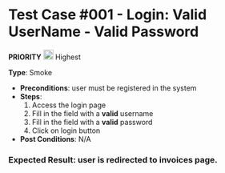 # Test Case #001 - Login: Valid UserName - Valid Password

 **PRIORITY** <img src="https://i.postimg.cc/y6bMbpH8/ta2.png" width="20"/> Highest

**Type**: Smoke
- **Preconditions**: user must be registered in the system
- **Steps**:
  1. Access the login page
  2. Fill in the field with a **valid** username
  3. Fill in the field with a **valid** password
  4. Click on login button
- **Post Conditions**: N/A

### **Expected Result**: user is redirected to invoices page.